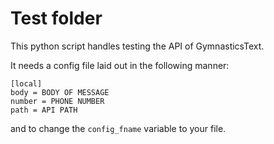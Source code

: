 # Test folder
This python script handles testing the API of GymnasticsText.  

It needs a config file laid out in the following manner:
```
[local]
body = BODY OF MESSAGE
number = PHONE NUMBER
path = API PATH
```
and to change the `config_fname` variable to your file.

